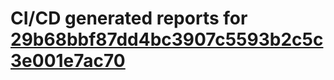 # CI/CD generated reports for [29b68bbf87dd4bc3907c5593b2c5c3e001e7ac70](https://github.com/hydephp/develop/commit/29b68bbf87dd4bc3907c5593b2c5c3e001e7ac70)
